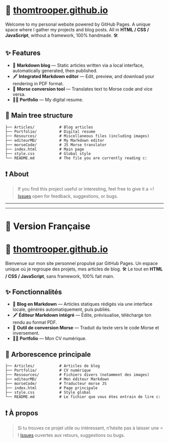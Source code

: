 # 🔗 [thomtrooper.github.io](https://thomtrooper.github.io)

Welcome to my personal website powered by GitHub Pages. A unique space where I gather my projects and blog posts.
All in **HTML / CSS / JavaScript**, without a framework, 100% handmade. 🛠️

## ✨ Features

- 📝 **Markdown blog** — Static articles written via a local interface, automatically generated, then published.
- 🖋️ **Integrated Markdown editor** — Edit, preview, and download your rendering in PDF format.
- 🧠 **Morse conversion tool** — Translates text to Morse code and vice versa.
- 👨‍💼 **Portfolio** — My digital resume.

## 📁 Main tree structure

```
├── Articles/           # Blog articles
├── Portfolio/          # Digital resume
├── Resources/          # Miscellaneous files (including images)
├── editeurMD/          # My Markdown editor
├── morseCode/          # JS Morse translator
├── index.html          # Main page
├── style.css           # Global style
└── README.md           # The file you are currently reading c:
```

## ❗ About

> If you find this project useful or interesting, feel free to give it a ⭐!
[Issues](https://github.com/ThomTrooper/ThomTrooper.github.io/issues) open for feedback, suggestions, or bugs.

---
---

# 🥖 Version Française
# 🔗 [thomtrooper.github.io](https://thomtrooper.github.io)

Bienvenue sur mon site personnel propulsé par GitHub Pages. Un espace unique où je regroupe des projets, mes articles de blog.
🛠️ Le tout en **HTML / CSS / JavaScript**, sans framework, 100% fait main.

## ✨ Fonctionnalités

- 📝 **Blog en Markdown** — Articles statiques rédigés via une interface locale, générés automatiquement, puis publiés.
- 🖋️ **Éditeur Markdown intégré** — Édite, prévisualise, télécharge ton rendu au format PDF.
- 🧠 **Outil de conversion Morse** — Traduit du texte vers le code Morse et inversement.
- 👨‍💼 **Portfolio** — Mon CV numérique.

## 📁 Arborescence principale

```
├── Articles/           # Articles de blog
├── Portfolio/          # CV numérique
├── Ressources/         # Fichiers divers (notamment des images)
├── editeurMD/          # Mon éditeur Markdown
├── morseCode/          # Traducteur morse JS
├── index.html          # Page principale
├── style.css           # Style global
└── README.md           # Le fichier que vous êtes entrain de lire c:
```

## ❗ À propos

> Si tu trouves ce projet utile ou intéressant, n’hésite pas à laisser une ⭐ !
[Issues](https://github.com/ThomTrooper/ThomTrooper.github.io/issues) ouvertes aux retours, suggestions ou bugs.
